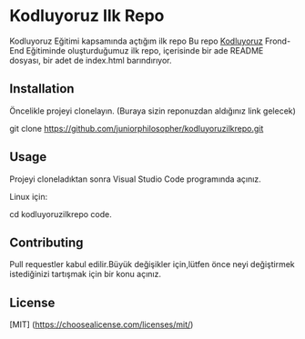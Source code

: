 # Kodluyoruz Ilk Repo
Kodluyoruz Eğitimi kapsamında açtığım ilk repo
Bu repo [Kodluyoruz](https://kodluyoruz.org) Frond-End Eğitiminde oluşturduğumuz ilk repo, içerisinde bir ade README dosyası, bir adet de index.html barındırıyor.

## Installation

Öncelikle projeyi clonelayın. (Buraya sizin reponuzdan aldığınız link gelecek)

git clone https://github.com/juniorphilosopher/kodluyoruzilkrepo.git

## Usage

Projeyi cloneladıktan sonra Visual Studio Code programında açınız.

Linux için:

cd kodluyoruzilkrepo
code.

## Contributing


Pull requestler kabul edilir.Büyük değişikler için,lütfen önce neyi değiştirmek istediğinizi tartışmak için bir konu açınız.

## License

[MIT] (https://choosealicense.com/licenses/mit/)



